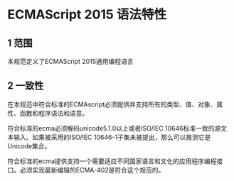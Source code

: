 # ECMAScript 2015 语法特性

## 1 范围

本规范定义了ECMAScript 2015通用编程语言

## 2 一致性

在本规范中符合标准的ECMAscript必须提供并支持所有的类型、值、对象、属性、函数和程序语法和语意。

符合标准的ecma必须解码unicode5.1.0以上或者ISO/IEC 10646标准一致的源文本输入。如果被采用的ISO/IEC 10646-1子集未被提出，那么可以推测它是Unicode集合。

符合标准的ecma提供支持一个需要适应不同国家语言和文化的应用程序编程接口。必须实现最新编辑的ECMA-402是符合这个规范的。



